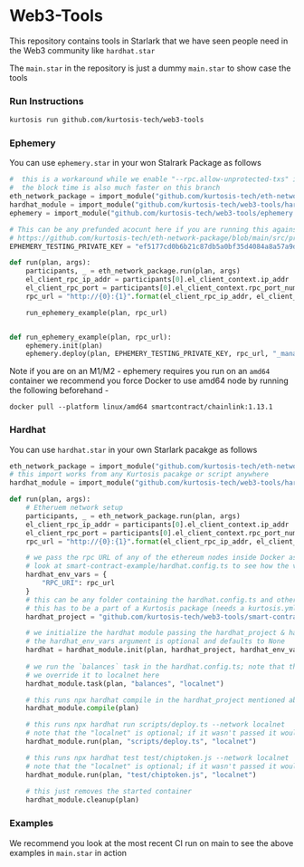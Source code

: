 # Web3-Tools

This repository contains tools in Starlark that we have seen people need in the Web3 community like `hardhat.star`

The `main.star` in the repository is just a dummy `main.star` to show case the tools

### Run Instructions

```bash
kurtosis run github.com/kurtosis-tech/web3-tools
```

### Ephemery

You can use `ephemery.star` in your won Stalrark Package as follows

```py
#  this is a workaround while we enable "--rpc.allow-unprotected-txs" in geth
#  the block time is also much faster on this branch
eth_network_package = import_module("github.com/kurtosis-tech/eth-network-package/main.star@high-but-low")
hardhat_module = import_module("github.com/kurtosis-tech/web3-tools/hardhat.star")
ephemery = import_module("github.com/kurtosis-tech/web3-tools/ephemery.star")

# This can be any prefunded acocunt here if you are running this against the eth-network-package
# https://github.com/kurtosis-tech/eth-network-package/blob/main/src/prelaunch_data_generator/genesis_constants/genesis_constants.star#L13
EPHEMERY_TESTING_PRIVATE_KEY = "ef5177cd0b6b21c87db5a0bf35d4084a8a57a9d6a064f86d51ac85f2b873a4e2"

def run(plan, args):
    participants, _ = eth_network_package.run(plan, args)
    el_client_rpc_ip_addr = participants[0].el_client_context.ip_addr
    el_client_rpc_port = participants[0].el_client_context.rpc_port_num
    rpc_url = "http://{0}:{1}".format(el_client_rpc_ip_addr, el_client_rpc_port)

    run_ephemery_example(plan, rpc_url)


def run_ephemery_example(plan, rpc_url):
    ephemery.init(plan)
    ephemery.deploy(plan, EPHEMERY_TESTING_PRIVATE_KEY, rpc_url, "_manager")
```

Note if you are on an M1/M2 - ephemery requires you run on an `amd64` container we recommend you force Docker to use amd64 node by running the following beforehand -

```
docker pull --platform linux/amd64 smartcontract/chainlink:1.13.1
```

### Hardhat

You can use `hardhat.star` in  your own Starlark pacakge as follows

```py
eth_network_package = import_module("github.com/kurtosis-tech/eth-network-package/main.star")
# this import works from any Kurtosis pacakge or script anywhere
hardhat_module = import_module("github.com/kurtosis-tech/web3-tools/hardhat.star")

def run(plan, args):
    # Etheruem network setup
    participants, _ = eth_network_package.run(plan, args)
    el_client_rpc_ip_addr = participants[0].el_client_context.ip_addr
    el_client_rpc_port = participants[0].el_client_context.rpc_port_num
    rpc_url = "http://{0}:{1}".format(el_client_rpc_ip_addr, el_client_rpc_port)

    # we pass the rpc URL of any of the ethereum nodes inside Docker as environment variables
    # look at smart-contract-example/hardhat.config.ts to see how the variable is read and passed further
    hardhat_env_vars = {
        "RPC_URI": rpc_url
    }
    # this can be any folder containing the hardhat.config.ts and other hardhat files
    # this has to be a part of a Kurtosis package (needs a kurtosis.yml) at root
    hardhat_project = "github.com/kurtosis-tech/web3-tools/smart-contract-example"

    # we initialize the hardhat module passing the hardhat_project & hardhat_env_vars
    # the hardhat_env_vars argument is optional and defaults to None
    hardhat = hardhat_module.init(plan, hardhat_project, hardhat_env_vars)
    
    # we run the `balances` task in the hardhat.config.ts; note that the default network is `local`
    # we override it to localnet here
    hardhat_module.task(plan, "balances", "localnet")

    # this runs npx hardhat compile in the hardhat_project mentioned above
    hardhat_module.compile(plan)

    # this runs npx hardhat run scripts/deploy.ts --network localnet
    # note that the "localnet" is optional; if it wasn't passed it would have defaulted to local
    hardhat_module.run(plan, "scripts/deploy.ts", "localnet")

    # this runs npx hardhat test test/chiptoken.js --network localnet
    # note that the "localnet" is optional; if it wasn't passed it would have defaulted to local
    hardhat_module.run(plan, "test/chiptoken.js", "localnet")
    
    # this just removes the started container
    hardhat_module.cleanup(plan)
```

### Examples

We recommend you look at the most recent CI run on main to see the above examples in `main.star` in action